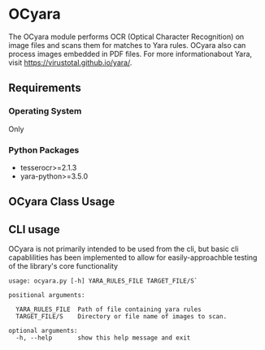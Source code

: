 # OCyara

The OCyara module performs OCR (Optical Character Recognition) on image
files and scans them for matches to Yara rules.  OCyara also can process
images embedded in PDF files. For more informationabout Yara, visit
https://virustotal.github.io/yara/.

## Requirements

### Operating System
Only

### Python Packages
 - tesserocr>=2.1.3
 - yara-python>=3.5.0

## OCyara Class Usage

## CLI usage

OCyara is not primarily intended to be used from the cli, but basic cli
capablilities has been implemented to allow for easily-approachble
testing of the library's core functionality

```
usage: ocyara.py [-h] YARA_RULES_FILE TARGET_FILE/S`

positional arguments:

  YARA_RULES_FILE  Path of file containing yara rules
  TARGET_FILE/S    Directory or file name of images to scan.

optional arguments:
  -h, --help       show this help message and exit
```
